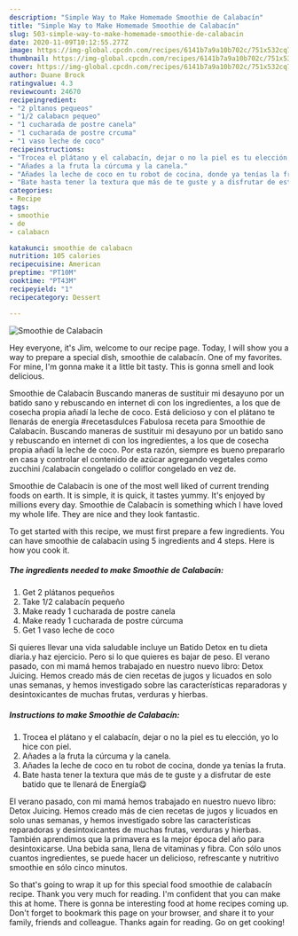 ```yaml
---
description: "Simple Way to Make Homemade Smoothie de Calabacín"
title: "Simple Way to Make Homemade Smoothie de Calabacín"
slug: 503-simple-way-to-make-homemade-smoothie-de-calabacin
date: 2020-11-09T10:12:55.277Z
image: https://img-global.cpcdn.com/recipes/6141b7a9a10b702c/751x532cq70/smoothie-de-calabacin-foto-principal.jpg
thumbnail: https://img-global.cpcdn.com/recipes/6141b7a9a10b702c/751x532cq70/smoothie-de-calabacin-foto-principal.jpg
cover: https://img-global.cpcdn.com/recipes/6141b7a9a10b702c/751x532cq70/smoothie-de-calabacin-foto-principal.jpg
author: Duane Brock
ratingvalue: 4.3
reviewcount: 24670
recipeingredient:
- "2 pltanos pequeos"
- "1/2 calabacn pequeo"
- "1 cucharada de postre canela"
- "1 cucharada de postre crcuma"
- "1 vaso leche de coco"
recipeinstructions:
- "Trocea el plátano y el calabacín, dejar o no la piel es tu elección, yo lo hice con piel."
- "Añades a la fruta la cúrcuma y la canela."
- "Añades la leche de coco en tu robot de cocina, donde ya tenías la fruta."
- "Bate hasta tener la textura que más de te guste y a disfrutar de este batido que te llenará de Energía😋"
categories:
- Recipe
tags:
- smoothie
- de
- calabacn

katakunci: smoothie de calabacn 
nutrition: 105 calories
recipecuisine: American
preptime: "PT10M"
cooktime: "PT43M"
recipeyield: "1"
recipecategory: Dessert

---
```



![Smoothie de Calabacín](https://img-global.cpcdn.com/recipes/6141b7a9a10b702c/751x532cq70/smoothie-de-calabacin-foto-principal.jpg)

Hey everyone, it's Jim, welcome to our recipe page. Today, I will show you a way to prepare a special dish, smoothie de calabacín. One of my favorites. For mine, I'm gonna make it a little bit tasty. This is gonna smell and look delicious.

Smoothie de Calabacín Buscando maneras de sustituir mi desayuno por un batido sano y rebuscando en internet di con los ingredientes, a los que de cosecha propia añadí la leche de coco. Está delicioso y con el plátano te llenarás de energía #recetasdulces Fabulosa receta para Smoothie de Calabacín. Buscando maneras de sustituir mi desayuno por un batido sano y rebuscando en internet di con los ingredientes, a los que de cosecha propia añadí la leche de coco. Por esta razón, siempre es bueno prepararlo en casa y controlar el contenido de azúcar agregando vegetales como zucchini /calabacín congelado o coliflor congelado en vez de.

Smoothie de Calabacín is one of the most well liked of current trending foods on earth. It is simple, it is quick, it tastes yummy. It's enjoyed by millions every day. Smoothie de Calabacín is something which I have loved my whole life. They are nice and they look fantastic.


To get started with this recipe, we must first prepare a few ingredients. You can have smoothie de calabacín using 5 ingredients and 4 steps. Here is how you cook it.

<!--inarticleads1-->

##### The ingredients needed to make Smoothie de Calabacín:

1. Get 2 plátanos pequeños
1. Take 1/2 calabacín pequeño
1. Make ready 1 cucharada de postre canela
1. Make ready 1 cucharada de postre cúrcuma
1. Get 1 vaso leche de coco


Si quieres llevar una vida saludable incluye un Batido Detox en tu dieta diaria.y haz ejercicio. Pero si lo que quieres es bajar de peso. El verano pasado, con mi mamá hemos trabajado en nuestro nuevo libro: Detox Juicing. Hemos creado más de cien recetas de jugos y licuados en solo unas semanas, y hemos investigado sobre las características reparadoras y desintoxicantes de muchas frutas, verduras y hierbas. 

<!--inarticleads2-->

##### Instructions to make Smoothie de Calabacín:

1. Trocea el plátano y el calabacín, dejar o no la piel es tu elección, yo lo hice con piel.
1. Añades a la fruta la cúrcuma y la canela.
1. Añades la leche de coco en tu robot de cocina, donde ya tenías la fruta.
1. Bate hasta tener la textura que más de te guste y a disfrutar de este batido que te llenará de Energía😋


El verano pasado, con mi mamá hemos trabajado en nuestro nuevo libro: Detox Juicing. Hemos creado más de cien recetas de jugos y licuados en solo unas semanas, y hemos investigado sobre las características reparadoras y desintoxicantes de muchas frutas, verduras y hierbas. También aprendimos que la primavera es la mejor época del año para desintoxicarse. Una bebida sana, llena de vitaminas y fibra. Con sólo unos cuantos ingredientes, se puede hacer un delicioso, refrescante y nutritivo smoothie en sólo cinco minutos. 

So that's going to wrap it up for this special food smoothie de calabacín recipe. Thank you very much for reading. I'm confident that you can make this at home. There is gonna be interesting food at home recipes coming up. Don't forget to bookmark this page on your browser, and share it to your family, friends and colleague. Thanks again for reading. Go on get cooking!
